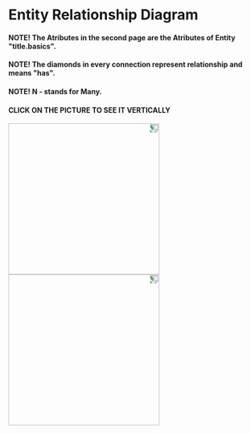 
# Entity Relationship Diagram
#### NOTE! The Atributes in the second page are the Atributes of Entity "title.basics".
#### NOTE! The diamonds in every connection represent relationship and means "has".
#### NOTE! N - stands for Many.
#### CLICK ON THE PICTURE TO SEE IT VERTICALLY

<img style="float:left;transform: rotate(90deg); width:300px" src="ERD.jpg" />
<img style="float:left;transform: rotate(90deg); width:300px" src="ERD.jpg" />
